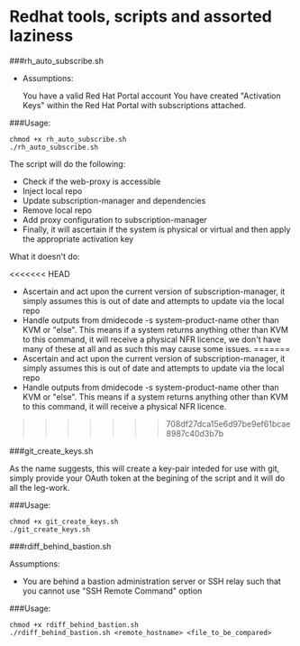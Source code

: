 # Redhat tools, scripts and assorted laziness

###rh_auto_subscribe.sh

- Assumptions:

	You have a valid Red Hat Portal account
	You have created "Activation Keys" within the Red Hat Portal with subscriptions attached.

###Usage:
	
	chmod +x rh_auto_subscribe.sh
	./rh_auto_subscribe.sh


The script will do the following:

- Check if the web-proxy is accessible
- Inject local repo
- Update subscription-manager and dependencies
- Remove local repo
- Add proxy configuration to subscription-manager
- Finally, it will ascertain if the system is physical or virtual and then apply the appropriate activation key


What it doesn't do:

<<<<<<< HEAD
- Ascertain and act upon the current version of subscription-manager, it simply assumes this is out of date and attempts to update via the local repo
- Handle outputs from dmidecode -s system-product-name other than KVM or "else". This means if a system returns anything other than KVM to this command, it will receive a physical NFR licence, we don't have many of these at all and as such this may cause some issues.
=======
- Ascertain and act upon the current version of subscription-manager, it simply assumes this is out of date and attempts to update via the local repo
- Handle outputs from dmidecode -s system-product-name other than KVM or "else". This means if a system returns anything other than KVM to this command, it will receive a physical NFR licence.
>>>>>>> 708df27dca15e6d97be9ef61bcae8987c40d3b7b


###git_create_keys.sh

As the name suggests, this will create a key-pair inteded for use with git, simply provide your OAuth token at the 
begining of the script and it will do all the leg-work.

###Usage: 

	chmod +x git_create_keys.sh
	./git_create_keys.sh


###rdiff_behind_bastion.sh

Assumptions:
	
- You are behind a bastion administration server or SSH relay such that you cannot use "SSH Remote Command" option

###Usage:

	chmod +x rdiff_behind_bastion.sh
	./rdiff_behind_bastion.sh <remote_hostname> <file_to_be_compared>

